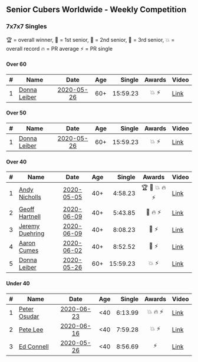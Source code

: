 ## Senior Cubers Worldwide - Weekly Competition
### 7x7x7 Singles

🏆 = overall winner, 🥇 = 1st senior, 🥈 = 2nd senior, 🥉 = 3rd senior, 💥 = overall record 🔥 = PR average ⚡ = PR single

#### Over 60

| # | Name | Date | Age | Single | Awards | Video |
| :--: | -- | :--: | :--: | --: | :--: | -- |
| 1 | [Donna Leiber](../../persons/donna_leiber/777.md) | [2020-05-26](2020-05-26.md) | 60+ | 15:59.23 | 💥 ⚡ | [Link](https://www.facebook.com/events/637852836799991/permalink/640055109913097/) |

#### Over 50

| # | Name | Date | Age | Single | Awards | Video |
| :--: | -- | :--: | :--: | --: | :--: | -- |
| 1 | [Donna Leiber](../../persons/donna_leiber/777.md) | [2020-05-26](2020-05-26.md) | 60+ | 15:59.23 | 💥 ⚡ | [Link](https://www.facebook.com/events/637852836799991/permalink/640055109913097/) |

#### Over 40

| # | Name | Date | Age | Single | Awards | Video |
| :--: | -- | :--: | :--: | --: | :--: | -- |
| 1 | [Andy Nicholls](../../persons/andy_nicholls/777.md) | [2020-05-05](2020-05-05.md) | 40+ | 4:58.23 | 🏆 🥇 💥 🔥 ⚡ | [Link](https://www.facebook.com/events/557526585195168/permalink/558592678421892/) |
| 2 | [Geoff Hartnell](../../persons/geoff_hartnell/777.md) | [2020-06-09](2020-06-09.md) | 40+ | 5:43.85 | 🥈 🔥 ⚡ | [Link](https://www.facebook.com/events/1130228284009045/permalink/1131048293927044/) |
| 3 | [Jeremy Duehring](../../persons/jeremy_duehring/777.md) | [2020-06-09](2020-06-09.md) | 40+ | 8:08.23 | 🥉 ⚡ | [Link](https://www.facebook.com/jeremy.duehring/videos/10160093213052846/) |
| 4 | [Aaron Cumes](../../persons/aaron_cumes/777.md) | [2020-06-02](2020-06-02.md) | 40+ | 8:52.52 | 🥉 ⚡ | [Link](https://www.facebook.com/events/573401076937046/permalink/574489523494868/) |
| 5 | [Donna Leiber](../../persons/donna_leiber/777.md) | [2020-05-26](2020-05-26.md) | 60+ | 15:59.23 | 💥 ⚡ | [Link](https://www.facebook.com/events/637852836799991/permalink/640055109913097/) |

#### Under 40

| # | Name | Date | Age | Single | Awards | Video |
| :--: | -- | :--: | :--: | --: | :--: | -- |
| 1 | [Peter Osudar](../../persons/peter_osudar/777.md) | [2020-06-23](2020-06-23.md) | <40 | 6:13.99 | 💥 🔥 ⚡ | [Link](https://www.facebook.com/events/268636114456043/permalink/276983293621325/) |
| 2 | [Pete Lee](../../persons/pete_lee/777.md) | [2020-06-16](2020-06-16.md) | <40 | 7:59.28 | 💥 ⚡ | [Link](https://www.facebook.com/events/256188575607890/permalink/256481515578596/) |
| 3 | [Ed Connell](../../persons/ed_connell/777.md) | [2020-05-26](2020-05-26.md) | <40 | 8:56.69 | ⚡ | [Link](https://www.facebook.com/events/637852836799991/permalink/640364566548818/) |


<!-- Global site tag (gtag.js) - Google Analytics -->
<script async src="https://www.googletagmanager.com/gtag/js?id=UA-86348435-3"></script>
<script>window.dataLayer = window.dataLayer || []; function gtag() {dataLayer.push(arguments);} gtag('js', new Date()); gtag('config', 'UA-86348435-3');</script>
